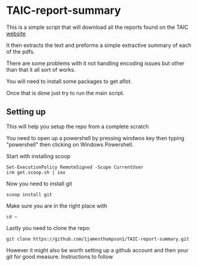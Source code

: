 ﻿# TAIC-report-summary

This is a simple script that will download all the reports found on the TAIC [website](https://www.taic.org.nz/inquiries?order=field_publication_date_value&sort=desc&keyword=&date_filter%5Bmin%5D%5Bdate%5D=&date_filter%5Bmax%5D%5Bdate%5D=&publication_date%5Bmin%5D%5Bdate%5D=&publication_date%5Bmax%5D%5Bdate%5D=&status%5B0%5D=12)

It then extracts the text and preforms a simple extractive summary of each of the pdfs.

There are some problems with it not handling encoding issues but other than that it all sort of works.

You will need to install some packages to get aflot.

Once that is done just try to run the main script.

## Setting up

This will help you setup the repo from a complete scratch

You need to open up a powershell by pressing windwos key then typing "powershell" then clicking on Windows Powershell.

Start with installing scoop
```
Set-ExecutionPolicy RemoteSigned -Scope CurrentUser
irm get.scoop.sh | iex
```

Now you need to install git
```
scoop install git
```

Make sure you are in the right place with
```
cd ~
```

Lastly you need to clone the repo:
```
git clone https://github.com/1jamesthompson1/TAIC-report-summary.git
```

However it might also be worth setting up a github account and then your git for good measure.
Instructions to follow
